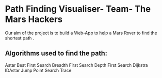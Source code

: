 # Path Finding Visualiser- Team- The Mars Hackers
 
Our aim of the project is to build a Web-App to help a Mars Rover to find the shortest path .




## Algorithms used to find the path:

Astar
Best First Search
Breadth First Search
Depth First Search
Dijkstra
IDAstar
Jump Point Search
Trace





